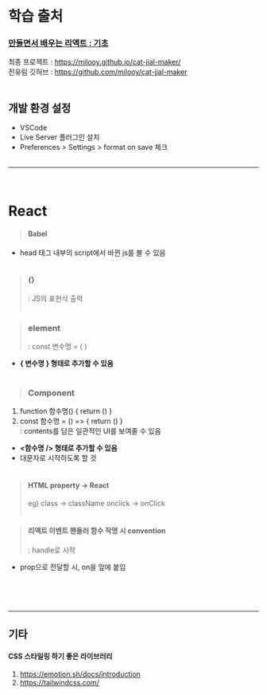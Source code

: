 # 학습 출처

### [만들면서 배우는 리액트 : 기초 ](https://www.inflearn.com/course/%EB%A7%8C%EB%93%A4%EB%A9%B4%EC%84%9C-%EB%B0%B0%EC%9A%B0%EB%8A%94-%EB%A6%AC%EC%95%A1%ED%8A%B8-%EA%B8%B0%EC%B4%88/dashboard)

최종 프로젝트 : https://milooy.github.io/cat-jjal-maker/  
진유림 깃허브 : https://github.com/milooy/cat-jjal-maker
<br /><br />

## 개발 환경 설정

- VSCode
- Live Server 플러그인 설치
- Preferences > Settings > format on save 체크
  <br /><br />

---

<br />

# React

> #### Babel

- head 태그 내부의 script에서 바뀐 js를 볼 수 있음
  <br/><br/>

> #### {}
>
> : JS의 표현식 출력
> <br/><br/>

> ### element
>
> : const 변수명 = ( )

- **{ 변수명 } 형태로 추가할 수 있음**
  <br/><br/>

> ### Component

1. function 함수명() { return () }
2. const 함수명 = () => { return () }  
   : contents를 담은 일관적인 UI를 보여줄 수 있음

- **<함수명 /> 형태로 추가할 수 있음**
- 대문자로 시작하도록 할 것
  <br/><br/>

> #### HTML property -> React
>
> eg) class -> className
> onclick -> onClick
> <br/><br/>

> #### 리액트 이벤트 핸들러 함수 작명 시 convention
>
> : handle로 시작

- prop으로 전달할 시, on을 앞에 붙임

<br/><br/><br/>

---

## 기타

#### CSS 스타일링 하기 좋은 라이브러리

1. https://emotion.sh/docs/introduction
2. https://tailwindcss.com/

<br/><br/><br/>
